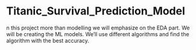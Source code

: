 # Titanic_Survival_Prediction_Model
n this project more than modelling we will emphasize on the EDA part. We will be creating the ML models. We’ll use different algorithms and find the algorithm with the best accuracy. 
